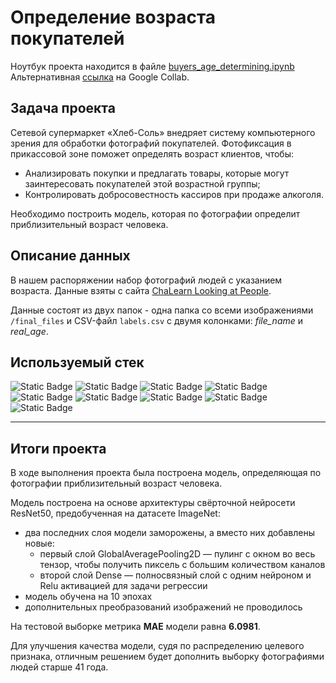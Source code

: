 # Определение возраста покупателей
Ноутбук проекта находится в файле [buyers_age_determining.ipynb](https://github.com/ArtemV0ronin/buyers_age_determining/blob/main/buyers_age_determining.ipynb)  
Альтернативная [ссылка](https://colab.research.google.com/drive/10tJBwQCCBJ6S1Wsp2cQJ3VWd1zQLViYz#offline=true&sandboxMode=true) на Google Collab.


## Задача проекта
Сетевой супермаркет «Хлеб-Соль» внедряет систему компьютерного зрения для обработки фотографий покупателей. Фотофиксация в прикассовой зоне поможет определять возраст клиентов, чтобы:
- Анализировать покупки и предлагать товары, которые могут заинтересовать покупателей этой возрастной группы;
- Контролировать добросовестность кассиров при продаже алкоголя.

Необходимо построить модель, которая по фотографии определит приблизительный возраст человека.


## Описание данных
В нашем распоряжении набор фотографий людей с указанием возраста. 
Данные взяты с сайта <a href = "https://chalearnlap.cvc.uab.cat/dataset/26/description/">ChaLearn Looking at People</a>.

Данные состоят из двух папок - одна папка со всеми изображениями `/final_files` и CSV-файл `labels.csv` с двумя колонками: *file_name* и *real_age*. 


## Используемый стек
![Static Badge](https://img.shields.io/badge/tensorflow-red)
![Static Badge](https://img.shields.io/badge/keras-red)
![Static Badge](https://img.shields.io/badge/ResNet50-red)
![Static Badge](https://img.shields.io/badge/ImageDataGenerator-red)
![Static Badge](https://img.shields.io/badge/Adam-red)
![Static Badge](https://img.shields.io/badge/pandas-red)
![Static Badge](https://img.shields.io/badge/numpy-red)
![Static Badge](https://img.shields.io/badge/matplotlib-red)
![Static Badge](https://img.shields.io/badge/seaborn-red)

---
## Итоги проекта
В ходе выполнения проекта была построена модель, определяющая по фотографии приблизительный возраст человека. 

Модель построена на основе архитектуры свёрточной нейросети ResNet50, предобученная на датасете ImageNet:

- два последних слоя модели заморожены, а вместо них добавлены новые:
    - первый слой GlobalAveragePooling2D — пулинг с окном во весь тензор, чтобы получить пиксель с большим количеством каналов
    - второй слой Dense — полносвязный слой с одним нейроном и Relu активацией для задачи регрессии
- модель обучена на 10 эпохах
- дополнительных преобразований изображений не проводилось

На тестовой выборке метрика **MAE** модели равна **6.0981**.

Для улучшения качества модели, судя по распределению целевого признака, отличным решением будет дополнить выборку фотографиями людей старше 41 года.
